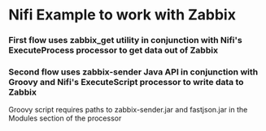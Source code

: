 # Nifi Example to work with Zabbix

### First flow uses zabbix_get utility in conjunction with Nifi's ExecuteProcess processor to get data out of Zabbix

### Second flow uses zabbix-sender Java API in conjunction with Groovy and Nifi's ExecuteScript processor to write data to Zabbix
Groovy script requires paths to zabbix-sender.jar and fastjson.jar in the Modules section of the processor
